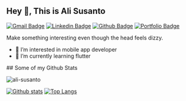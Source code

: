 ## Hey 👋, This is Ali Susanto
[![Gmail Badge](https://img.shields.io/badge/-alisusanto.main@gmail.com-c14438?style=flat&logo=Gmail&logoColor=white&link=mailto:alisusanto.main@gmail.com)](mailto:alisusanto.main@gmail.com) 
[![Linkedin Badge](https://img.shields.io/badge/-alisusanto-0072b1?style=flat&logo=Linkedin&logoColor=white&link=https://www.linkedin.com/in/alisusanto/)](https://www.linkedin.com/in/alisusanto/) [![Github Badge](https://img.shields.io/badge/alisusanto-grey?style=flat&logo=github&logoColor=white&link=https://github.com/ali-susanto/)](https://www.github.com/ali-susanto/) [![Portfolio Badge](https://img.shields.io/badge/portfolio-web-blue?style=flat&link=alisus.xyz/)](alisus.xyz/) <p align='left'>Make something interesting even though the head feels dizzy.
  - 👀 I’m interested in mobile app developer
- 🌱 I’m currently learning flutter

</p>
## Some of my Github Stats
<p align=left> <img src=https://komarev.com/ghpvc/?username=ali-susanto alt=ali-susanto /> </p>

[![Github stats](https://github-readme-stats.vercel.app/api?username=alisusanto&show_icons=true&include_all_commits=true)](https://github.com/ali-susanto/github-readme-stats)
[![Top Langs](https://github-readme-stats.vercel.app/api/top-langs/?username=ali-susanto&layout=compact)](https://github.com/ali-susanto/github-readme-stats)


